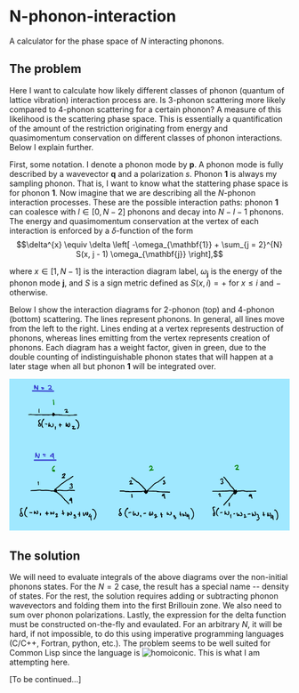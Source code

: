 # N-phonon-interaction
A calculator for the phase space of $N$ interacting phonons.

## The problem
Here I want to calculate how likely different classes of phonon (quantum of lattice vibration) interaction process are. Is $3$-phonon scattering more likely compared to $4$-phonon scattering for a certain phonon? A measure of this likelihood is the scattering phase space. This is essentially a quantification of the amount of the restriction originating from energy and quasimomentum conservation on different classes of phonon interactions. Below I explain further.

First, some notation. I denote a phonon mode by **p**. A phonon mode is fully described by a wavevector **q** and a polarization $s$. Phonon **1** is always my sampling phonon. That is, I want to know what the stattering phase space is for phonon **1**. Now imagine that we are describing all the $N$-phonon interaction processes. These are the possible interaction paths: phonon **1** can coalesce with $l \in [0, N - 2]$ phonons and decay into $N - l - 1$ phonons. The energy and quasimomentum conservation at the vertex of each interaction is enforced by a $\delta$-function of the form
$$\delta^{x} \equiv \delta \left[ -\omega_{\mathbf{1}} + \sum_{j = 2}^{N} S(x, j - 1) \omega_{\mathbf{j}} \right],$$ 

where $x \in [1, N - 1]$ is the interaction diagram label, $\omega_{\mathbf{j}}$ is the energy of the phonon mode **j**, and $S$ is a sign metric defined as $S(x, i) = +$ for $x \leq i$ and $-$ otherwise.

Below I show the interaction diagrams for $2$-phonon (top) and $4$-phonon (bottom) scattering. The lines represent phonons. In general, all lines move from the left to the right. Lines ending at a vertex represents destruction of phonons, whereas lines emitting from the vertex represents creation of phonons. Each diagram has a weight factor, given in green, due to the double counting of indistinguishable phonon states that will happen at a later stage when all but phonon **1** will be integrated over.

![](./phonon-scattering-diagrams.png)

## The solution
We will need to evaluate integrals of the above diagrams over the non-initial phonons states. For the $N = 2$ case, the result has a special name -- density of states. For the rest, the solution requires adding or subtracting phonon wavevectors and folding them into the first Brillouin zone. We also need to sum over phonon polarizations. Lastly, the expression for the delta function must be constructed on-the-fly and evaulated. For an arbitrary $N$, it will be hard, if not impossible, to do this using imperative programming languages (C/C++, Fortran, python, etc.). The problem seems to be well suited for Common Lisp since the language is ![homoiconic](https://wiki.c2.com/?HomoiconicLanguages). This is what I am attempting here.

[To be continued...]
